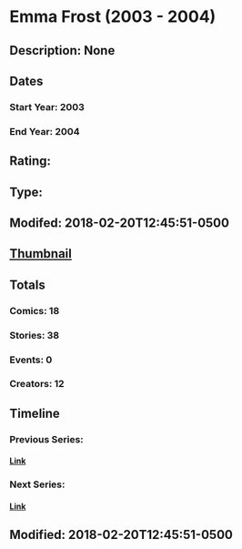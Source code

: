 # Emma Frost (2003 - 2004)
## Description: None
## Dates
### Start Year: 2003
### End Year: 2004
## Rating: 
## Type: 
## Modifed: 2018-02-20T12:45:51-0500
## [Thumbnail](http://i.annihil.us/u/prod/marvel/i/mg/6/c0/5a8c5eb452595.jpg)
## Totals
### Comics: 18
### Stories: 38
### Events: 0
### Creators: 12
## Timeline
### Previous Series: 
#### [Link]()
### Next Series: 
#### [Link]()
## Modified: 2018-02-20T12:45:51-0500